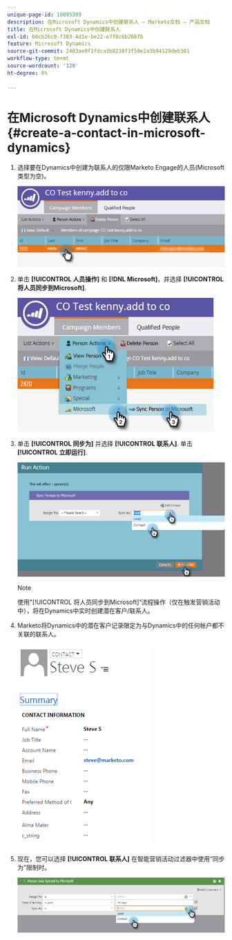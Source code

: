```yaml
---
unique-page-id: 10095389
description: 在Microsoft Dynamics中创建联系人 — Marketo文档 — 产品文档
title: 在Microsoft Dynamics中创建联系人
exl-id: 66cb26c0-f383-4d1e-be22-e7f8c6b266fb
feature: Microsoft Dynamics
source-git-commit: 2403ae0f1fdca3b8238f3f59e2a3b94129deb301
workflow-type: tm+mt
source-wordcount: '120'
ht-degree: 0%

---
```


# 在Microsoft Dynamics中创建联系人 {#create-a-contact-in-microsoft-dynamics}

1. 选择要在Dynamics中创建为联系人的仅限Marketo Engage的人员(Microsoft类型为空)。

   ![](assets/one.png)

1. 单击 **[!UICONTROL 人员操作]** 和 **[!DNL Microsoft]**，并选择 **[!UICONTROL 将人员同步到Microsoft]**.

   ![](assets/two.png)

1. 单击 **[!UICONTROL 同步为]** 并选择 **[!UICONTROL 联系人]**. 单击 **[!UICONTROL 立即运行]**.

   ![](assets/three.png)

   >[!NOTE]
   >
   >使用&quot;[!UICONTROL 将人员同步到Microsoft]“流程操作（仅在触发营销活动中），将在Dynamics中实时创建潜在客户/联系人。

1. Marketo将Dynamics中的潜在客户记录限定为与Dynamics中的任何帐户都不关联的联系人。

   ![](assets/image2015-10-23-9-3a43-3a33.png)

1. 现在，您可以选择 **[!UICONTROL 联系人]** 在智能营销活动过滤器中使用“同步为”限制时。

   ![](assets/five.png)
